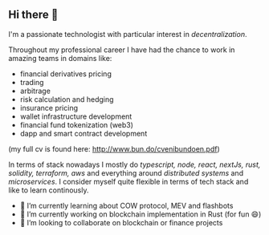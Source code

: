 ## Hi there 👋

I'm a passionate technologist with particular interest in _decentralization_.

Throughout my professional career I have had the chance to work in amazing teams in domains like:

- financial derivatives pricing
- trading
- arbitrage
- risk calculation and hedging
- insurance pricing
- wallet infrastructure development
- financial fund tokenization (web3)
- dapp and smart contract development

(my full cv is found here: http://www.bun.do/cvenibundoen.pdf)

In terms of stack nowadays I mostly do _typescript, node, react, nextJs, rust, solidity, terraform, aws_ and everything around _distributed systems_ and _microservices_.
I consider myself quite flexible in terms of tech stack and like to learn continously.

- 🌱 I’m currently learning about COW protocol, MEV and flashbots
- 🔭 I’m currently working on blockchain implementation in Rust (for fun 😄)
- 👯 I’m looking to collaborate on blockchain or finance projects

<!--
**enibundo/enibundo** is a ✨ _special_ ✨ repository because its `README.md` (this file) appears on your GitHub profile.

Here are some ideas to get you started:

- 🔭 I’m currently working on ...
- 🌱 I’m currently learning ...
- 👯 I’m looking to collaborate on ...
- 🤔 I’m looking for help with ...
- 💬 Ask me about ...
- 📫 How to reach me: ...
- 😄 Pronouns: ...
- ⚡ Fun fact: ...
-->
